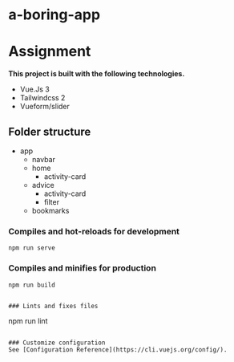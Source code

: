 # a-boring-app

# Assignment

**This project is built with the following technologies.**

- Vue.Js 3
- Tailwindcss 2
- Vueform/slider


## Folder structure

- app
  - navbar
  - home
    - activity-card
  - advice
    - activity-card
    - filter 
  - bookmarks
   


### Compiles and hot-reloads for development
```
npm run serve

```   
### Compiles and minifies for production
```
npm run build


### Lints and fixes files
```
npm run lint
```

### Customize configuration
See [Configuration Reference](https://cli.vuejs.org/config/).
